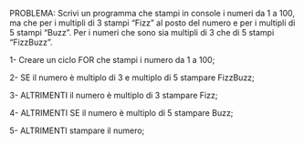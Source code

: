 PROBLEMA: Scrivi un programma che stampi in console i numeri da 1 a 100, ma che per i multipli di 3 stampi “Fizz” al posto del numero e per i multipli di 5 stampi “Buzz”. Per i numeri che sono sia multipli di 3 che di 5 stampi “FizzBuzz”.

1- Creare un ciclo FOR che stampi i numero da 1 a 100;

2- SE il numero è multiplo di 3 e multiplo di 5 stampare FizzBuzz;

3- ALTRIMENTI il numero è multiplo di 3 stampare Fizz;

4- ALTRIMENTI SE il numero è multiplo di 5 stampare Buzz;

5- ALTRIMENTI stampare il numero;